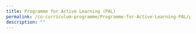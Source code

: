 ```yaml
---
title: Programme for Active Learning (PAL)
permalink: /co-curriculum-programme/Programme-for-Active-Learning-PAL/permalink/
description: ""
---
```

